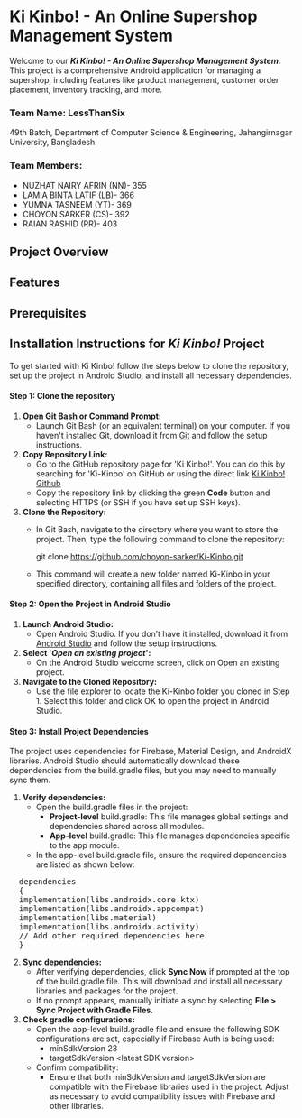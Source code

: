 # Ki Kinbo! - An Online Supershop Management System
Welcome to our _**Ki Kinbo! - An Online Supershop Management System**_. This project is a comprehensive Android application for managing a supershop, including features like product management, customer order placement, inventory tracking, and more.

### Team Name: **LessThanSix**
49th Batch, Department of Computer Science & Engineering, Jahangirnagar University, Bangladesh
### Team Members: 
- NUZHAT NAIRY AFRIN (NN)- 355
- LAMIA BINTA LATIF (LB)- 366
- YUMNA TASNEEM (YT)- 369
- CHOYON SARKER (CS)- 392
- RAIAN RASHID (RR)- 403
## Project Overview
## Features
## Prerequisites
## Installation Instructions for _**Ki Kinbo!**_ Project
To get started with Ki Kinbo! follow the steps below to clone the repository, set up the project in Android Studio, and install all necessary dependencies.
#### Step 1: Clone the repository
1. **Open Git Bash or Command Prompt:**
     - Launch Git Bash (or an equivalent terminal) on your computer. If you haven't installed Git, download it from [Git](https://git-scm.com/) and follow the setup instructions.
2. **Copy Repository Link:**
     - Go to the GitHub repository page for 'Ki Kinbo!'. You can do this by searching for 'Ki-Kinbo' on GitHub or using the direct link [Ki Kinbo! Github](https://github.com/choyon-sarker/Ki-Kinbo)
     - Copy the repository link by clicking the green **Code** button and selecting HTTPS (or SSH if you have set up SSH keys).
3. **Clone the Repository:**
     - In Git Bash, navigate to the directory where you want to store the project. Then, type the following command to clone the repository:
       
       git clone https://github.com/choyon-sarker/Ki-Kinbo.git
     - This command will create a new folder named Ki-Kinbo in your specified directory, containing all files and folders of the project.

#### Step 2: Open the Project in Android Studio
1. **Launch Android Studio:**
    - Open Android Studio. If you don’t have it installed, download it from [Android Studio](https://developer.android.com/studio) and follow the setup instructions.
2. **Select '_Open an existing project_':**
    - On the Android Studio welcome screen, click on Open an existing project.
3. **Navigate to the Cloned Repository:**
    - Use the file explorer to locate the Ki-Kinbo folder you cloned in Step 1. Select this folder and click OK to open the project in Android Studio.

#### Step 3: Install Project Dependencies
The project uses dependencies for Firebase, Material Design, and AndroidX libraries. Android Studio should automatically download these dependencies from the build.gradle files, but you may need to manually sync them.
1. **Verify dependencies:**
   - Open the build.gradle files in the project:
       - **Project-level** build.gradle: This file manages global settings and dependencies shared across all modules.
       - **App-level** build.gradle: This file manages dependencies specific to the app module.
   - In the app-level build.gradle file, ensure the required dependencies are listed as shown below:
<pre>  dependencies 
  { 
  implementation(libs.androidx.core.ktx) 
  implementation(libs.androidx.appcompat) 
  implementation(libs.material) 
  implementation(libs.androidx.activity) 
  // Add other required dependencies here 
  }  </pre>
2. **Sync dependencies:**
   - After verifying dependencies, click **Sync Now** if prompted at the top of the build.gradle file. This will download and install all necessary libraries and packages for the project.
   - If no prompt appears, manually initiate a sync by selecting **File > Sync Project with Gradle Files.**
3. **Check gradle configurations:**
   - Open the app-level build.gradle file and ensure the following SDK configurations are set, especially if Firebase Auth is being used:
      - minSdkVersion 23
      - targetSdkVersion \<latest SDK version\>
   - Confirm compatibility:
      - Ensure that both minSdkVersion and targetSdkVersion are compatible with the Firebase libraries used in the project. Adjust as necessary to avoid compatibility issues with Firebase and other libraries.






































